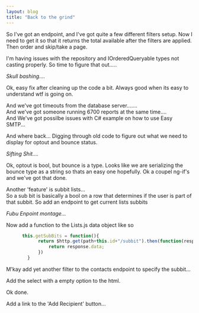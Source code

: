 ```yaml
---
layout: blog 
title: "Back to the grind" 
---
```


So I've got an endpoint, and I've got quite a few different filters setup. Now I need to get it so that it returns the total available after the filters are applied. Then order and skip/take a page.

I'm having issues with the repository and IOrderedQueryable types not casting properly. So time to figure that out.....

<!--more-->

*Skull bashing....*

Ok, easy fix after cleaning up the code a bit. Always good when its easy to understand wtf is going on.

And we've got timeouts from the database server.......  
And we've got someone running 6700 reports at the same time....  
And We've got possilbe issues with C# example on how to use Easy SMTP...  


And where back...
Digging through old code to figure out what we need to display for optout and bounce status.

*Sifting Shit....*

Ok, optout is bool, but bounce is a type. Looks like we are serializing the bounce type as a string so thats an easy one hopefully. Ok a coupel ng-if's and we've got that done.

Another 'feature' is subbit lists...  
So a sub bit is basically a bool on a row that determines if the user is part of that subbit. So add an endpoint to get current lists subbits

*Fubu Enpoint montage...*

Now add a function to the Lists.js data object like so

```javascript
      this.getSubBits = function(){            return $http.get(path+this.id+"/subbit").then(function(response){                return response.data;            })        }```

M'kay add yet another filter to the contacts endpoint to specify the subbit...

Add the select with a empty option to the html.

Ok done.

Add a link to the 'Add Recipient' button...
